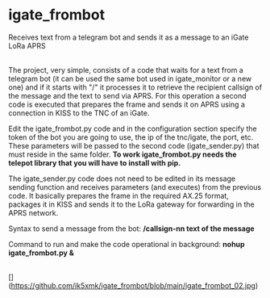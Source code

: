 # igate_frombot
Receives text from a telegram bot and sends it as a message to an iGate LoRa APRS<br><br>

The project, very simple, consists of a code that waits for a text from a telegram bot (it can be used the same bot used in igate_monitor or a new one) and if it starts with "/" it processes it to retrieve the recipient callsign of the message and the text to send via APRS. For this operation a second code is executed that prepares the frame and sends it on APRS using a connection in KISS to the TNC of an iGate.<br>

Edit the igate_frombot.py code and in the configuration section specify the token of the bot you are going to use, the ip of the tnc/igate, the port, etc. These parameters will be passed to the second code (igate_sender.py) that must reside in the same folder. **To work igate_frombot.py needs the telepot library that you will have to install with pip.**<br>

The igate_sender.py code does not need to be edited in its message sending function and receives parameters (and executes) from the previous code. It basically prepares the frame in the required AX.25 format, packages it in KISS and sends it to the LoRa gateway for forwarding in the APRS network.<br>

Syntax to send a message from the bot:
**/callsign-nn text of the message**<br>

Command to run and make the code operational in background:
**nohup igate_frombot.py &**<br>

[](https://github.com/ik5xmk/igate_frombot/blob/main/igate_frombot_01.jpg)
<br>
[] (https://github.com/ik5xmk/igate_frombot/blob/main/igate_frombot_02.jpg)



